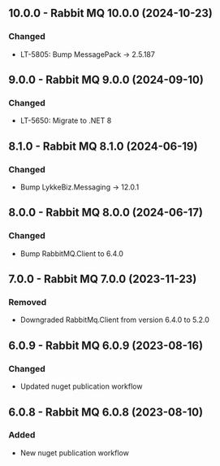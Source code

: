 ## 10.0.0 - Rabbit MQ 10.0.0 (2024-10-23)

### Changed
- LT-5805: Bump MessagePack -> 2.5.187

## 9.0.0 - Rabbit MQ 9.0.0 (2024-09-10)

### Changed
- LT-5650: Migrate to .NET 8

## 8.1.0 - Rabbit MQ 8.1.0 (2024-06-19)

### Changed 
- Bump LykkeBiz.Messaging -> 12.0.1

## 8.0.0 - Rabbit MQ 8.0.0 (2024-06-17)

### Changed
- Bump RabbitMQ.Client to 6.4.0 

## 7.0.0 - Rabbit MQ 7.0.0 (2023-11-23)

### Removed
- Downgraded RabbitMq.Client from version 6.4.0 to 5.2.0

## 6.0.9 - Rabbit MQ 6.0.9 (2023-08-16)

### Changed
- Updated nuget publication workflow

## 6.0.8 - Rabbit MQ 6.0.8 (2023-08-10)

### Added
- New nuget publication workflow

